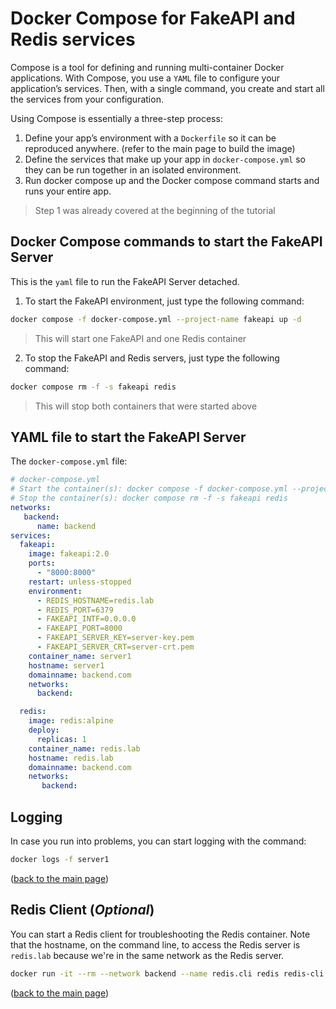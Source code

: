 # Docker Compose for FakeAPI and Redis services
Compose is a tool for defining and running multi-container Docker applications. With Compose, you use a `YAML` file to configure your application’s services. Then, with a single command, you create and start all the services from your configuration.

Using Compose is essentially a three-step process:

1. Define your app’s environment with a `Dockerfile` so it can be reproduced anywhere. (refer to the main page to build the image)
2. Define the services that make up your app in `docker-compose.yml` so they can be run together in an isolated environment.
3. Run docker compose up and the Docker compose command starts and runs your entire app.

>Step 1 was already covered at the beginning of the tutorial

## Docker Compose commands to start the FakeAPI Server
This is the `yaml` file to run the FakeAPI Server detached.

1. To start the FakeAPI environment, just type the following command:

```sh
docker compose -f docker-compose.yml --project-name fakeapi up -d
```
>This will start one FakeAPI and one Redis container

2. To stop the FakeAPI and Redis servers, just type the following command:

```sh
docker compose rm -f -s fakeapi redis
```
>This will stop both containers that were started above

## YAML file to start the FakeAPI Server
The `docker-compose.yml` file:

```yaml
# docker-compose.yml
# Start the container(s): docker compose -f docker-compose.yml --project-name fakeapi up -d
# Stop the container(s): docker compose rm -f -s fakeapi redis
networks:
   backend:
      name: backend
services:
  fakeapi:
    image: fakeapi:2.0
    ports:
      - "8000:8000"
    restart: unless-stopped
    environment:
      - REDIS_HOSTNAME=redis.lab
      - REDIS_PORT=6379
      - FAKEAPI_INTF=0.0.0.0
      - FAKEAPI_PORT=8000
      - FAKEAPI_SERVER_KEY=server-key.pem
      - FAKEAPI_SERVER_CRT=server-crt.pem
    container_name: server1
    hostname: server1
    domainname: backend.com
    networks:
      backend:

  redis:
    image: redis:alpine
    deploy:
      replicas: 1
    container_name: redis.lab
    hostname: redis.lab
    domainname: backend.com
    networks:
       backend:
```
## Logging
In case you run into problems, you can start logging with the command:
```sh
docker logs -f server1
```
<p align="left">(<a href="README.md">back to the main page</a>)</p>

## Redis Client (*Optional*)
You can start a Redis client for troubleshooting the Redis container. Note that the hostname, on the command line, to access the Redis server is `redis.lab` because we're in the same network as the Redis server.
```sh
docker run -it --rm --network backend --name redis.cli redis redis-cli -h redis.lab
```

<p align="left">(<a href="README.md">back to the main page</a>)</p>
